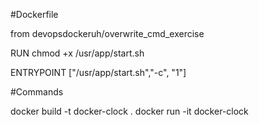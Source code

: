 #Dockerfile

from devopsdockeruh/overwrite_cmd_exercise

RUN chmod +x /usr/app/start.sh

ENTRYPOINT ["/usr/app/start.sh","-c", "1"]

#Commands

docker build -t docker-clock .
docker run -it docker-clock
